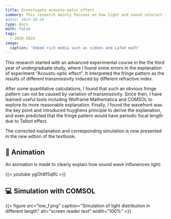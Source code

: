 ```yaml
---
title: Investigate acousto-optic effect
summary: This research mainly focuses on how light and sound interact in the water, part of which has been put on the textbook of this teaching experiment to rectify its explanation. 
#date: 2023-10-24
type: docs
math: false
tags:
  - 2020-2024
image:
  caption: 'Embed rich media such as videos and LaTeX math'
---
```


This research started with an advanced experimental course in the the third year of undergraduate study, where I found some errors in the explanation of experiment "Acousto-optic effect". It interpreted the fringe pattern as the results of different transmissivity induced by different refractive index.

After some quantitative calculations, I found that such an obvious fringe pattern can not be caused by variation of transmissivity. Since then, I have learned useful tools including Wolframe Mathematica and COMSOL to explore its more reasonable explanation. Finally, I found the wavefront was the key point and introduced huyghens principle to derive the explanation, and even predicted that the fringe pattern would have periodic focal length due to Talbot effect.

The corrected explanation and corresponding simulation is now presented in the new edtion of the textbook.

## 🎥 Animation

An animation is made to clearly explain how sound wave influnences light:

{{< youtube ygOh8f5qlfc >}}


## 💻 Simulation with COMSOL
{{< figure src="low_f.png" caption="Simulation of light distribution in different length" alt="screen reader text" width="100%" >}}

